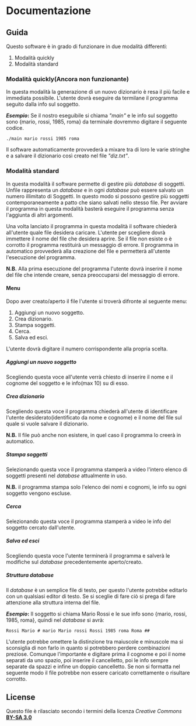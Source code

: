 # Documentazione

## Guida

Questo software è in grado di funzionare in due modalità differenti:

1. Modalità quickly
2. Modalità standard

### Modalità quickly(Ancora non funzionante)

In questa modalità la generazione di un nuovo dizionario è resa il più facile e immediata possibile. L'utente dovrà eseguire da termilane il programma seguito dalla info sul soggetto.

**_Esempio_:** Se il nostro eseguibile si chiama _"main"_ e le info sul soggetto sono {mario, rossi, 1985, roma} da terminale dovremmo digitare il seguente codice.

`./main mario rossi 1985 roma`

Il software automaticamente provvederà a mixare tra di loro le varie stringhe e a salvare il dizionario così creato nel file _"diz.txt"_.

### Modalità standard

In questa modalità il software permette di gestire più _database_ di soggetti. Unfile rappresenta un _database_ e in ogni _database_ può essere salvato un numero illimitato di Soggetti. In questo modo si possono gestire più soggetti contemporaneamente a patto che siano salvati nello stesso file. Per avviare il programma in questa modalità basterà eseguire il programma senza l'aggiunta di altri argomenti.

Una volta lanciato il programma in questa modalità il software chiederà all'utente quale file desidera caricare. L'utente per scegliere dovrà immettere il nome del file che desidera aprire. Se il file non esiste o è corrotto il programma restituirà un messaggio di errore. Il programma in automatico provvederà alla creazione del file e permetterà all'utente l'esecuzione del programma.

**N.B.** Alla prima esecuzione del programma l'utente dovrà inserire il nome del file che intende creare, senza preoccuparsi del messaggio di errore.

#### Menu

Dopo aver creato/aperto il file l'utente si troverà difronte al seguente menu:

1. Aggiungi un nuovo soggetto.
2. Crea dizionario.
3. Stampa soggetti.
4. Cerca.
5. Salva ed esci.

L'utente dovrà digitare il numero corrispondente alla propria scelta.

##### Aggiungi un nuovo soggetto

Scegliendo questa voce all'utente verrà chiesto di inserire il nome e il cognome del soggetto e le info(max 10) su di esso.

##### Crea dizionario

Scegliendo questa voce il programma chiederà all'utente di identificare l'utente desiderato(identificato da nome e cognome) e il nome del file sul quale si vuole salvare il dizionario.

**N.B.** Il file può anche non esistere, in quel caso il programma lo creerà in automatico.

##### Stampa soggetti

Selezionando questa voce il programma stamperà a video l'intero elenco di soggetti presenti nel _database_ attualmente in uso.

**N.B.** il programma stampa solo l'elenco dei nomi e cognomi, le info su ogni soggetto vengono escluse.

##### Cerca

Selezionando questa voce il programma stamperà a video le info del soggetto cercato dall'utente.

##### Salva ed esci

Scegliendo questa voce l'utente terminerà il programma e salverà le modifiche sul _database_ precedentemente aperto/creato.

##### Struttura _database_

Il _database_ è un semplice file di testo, per questo l'utente potrebbe editarlo con un qualsiasi editor di testo. Se si sceglie di fare ciò si prega di fare attenzione alla struttura interna del file.

**_Esempio_:** Il soggetto si chiama Mario Rossi e le sue info sono {mario, rossi, 1985, roma}, quindi nel _database_ si avrà:

`Rossi Mario # mario Mario rossi Rossi 1985 roma Roma ##`

L'utente potrebbe omettere la distinzione tra maiuscole e minuscole ma si sconsiglia di non farlo in quanto si potrebbero perdere combinazioni preziose. Comunque l'importante e digitare prima il cognome e poi il nome separati da uno spazio, poi inserire il cancelletto, poi le info sempre separate da spazzi e infine un doppio cancelletto. Se non si formatta nel seguente modo il file potrebbe non essere caricato correttamente o risultare corrotto.

## License

Questo file è rilasciato secondo i termini della licenza _Creative Commons_ [**BY-SA 3.0**](link)
